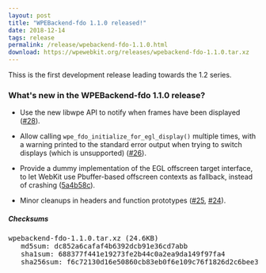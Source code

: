 ```yaml
---
layout: post
title: "WPEBackend-fdo 1.1.0 released!"
date: 2018-12-14
tags: release
permalink: /release/wpebackend-fdo-1.1.0.html
download: https://wpewebkit.org/releases/wpebackend-fdo-1.1.0.tar.xz
---
```


Thiss is the first development release leading towards the 1.2 series.

### What's new in the WPEBackend-fdo 1.1.0 release?

- Use the new libwpe API to notify when frames have been displayed
  ([#28](https://github.com/Igalia/WPEBackend-fdo/pull/28)).

- Allow calling `wpe_fdo_initialize_for_egl_display()` multiple times, with a
  warning printed to the standard error output when trying to switch displays
  (which is unsupported)
  ([#26](https://github.com/Igalia/WPEBackend-fdo/pull/26)).

- Provide a dummy implementation of the EGL offscreen target interface, to let
  WebKit use Pbuffer-based offscreen contexts as fallback, instead of crashing
  ([5a4b58c](https://github.com/Igalia/WPEBackend-fdo/commit/5a4b58c7d6a70068d13b8404a0c970b03a856119)).

- Minor cleanups in headers and function prototypes
  ([#25](https://github.com/Igalia/WPEBackend-fdo/pull/25),
  [#24](https://github.com/Igalia/WPEBackend-fdo/pull/24)).


##### Checksums

<pre>
wpebackend-fdo-1.1.0.tar.xz (24.6KB)
   md5sum: dc852a6cafaf4b6392dcb91e36cd7abb
   sha1sum: 688377f441e19273fe2b44c0a2ea9da149f97fa4
   sha256sum: f6c72130d16e50860cb83eb0f6e109c76f1826d2c6bee39025fb3651941761e7
</pre>
